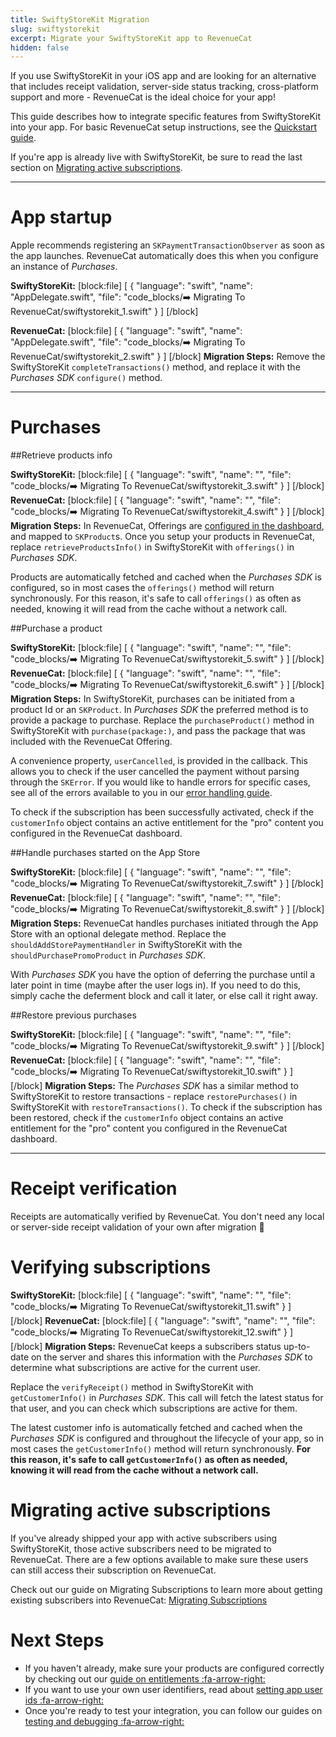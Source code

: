 ```yaml
---
title: SwiftyStoreKit Migration
slug: swiftystorekit
excerpt: Migrate your SwiftyStoreKit app to RevenueCat
hidden: false
---
```

If you use SwiftyStoreKit in your iOS app and are looking for an alternative that includes receipt validation, server-side status tracking, cross-platform support and more - RevenueCat is the ideal choice for your app!

This guide describes how to integrate specific features from SwiftyStoreKit into your app. For basic RevenueCat setup instructions, see the [Quickstart guide](doc:getting-started-1).

If you're app is already live with SwiftyStoreKit, be sure to read the last section on [Migrating active subscriptions](doc:swiftystorekit#section-migrating-active-subscriptions).

-------------------------------------
# App startup

Apple recommends registering an `SKPaymentTransactionObserver` as soon as the app launches. RevenueCat automatically does this when you configure an instance of *Purchases*.

**SwiftyStoreKit:**
[block:file]
[
  {
    "language": "swift",
    "name": "AppDelegate.swift",
    "file": "code_blocks/➡️ Migrating To RevenueCat/swiftystorekit_1.swift"
  }
]
[/block]

**RevenueCat:**
[block:file]
[
  {
    "language": "swift",
    "name": "AppDelegate.swift",
    "file": "code_blocks/➡️ Migrating To RevenueCat/swiftystorekit_2.swift"
  }
]
[/block]
**Migration Steps:**
Remove the SwiftyStoreKit `completeTransactions()` method, and replace it with the *Purchases SDK* `configure()` method.

-------------------------------------
# Purchases

##Retrieve products info

**SwiftyStoreKit:**
[block:file]
[
  {
    "language": "swift",
    "name": "",
    "file": "code_blocks/➡️ Migrating To RevenueCat/swiftystorekit_3.swift"
  }
]
[/block]
**RevenueCat:**
[block:file]
[
  {
    "language": "swift",
    "name": "",
    "file": "code_blocks/➡️ Migrating To RevenueCat/swiftystorekit_4.swift"
  }
]
[/block]
**Migration Steps:**
In RevenueCat, Offerings are [configured in the dashboard](doc:entitlements), and mapped to `SKProduct`s. Once you setup your products in RevenueCat, replace `retrieveProductsInfo()` in SwiftyStoreKit with `offerings()` in *Purchases SDK*.

Products are automatically fetched and cached when the *Purchases SDK* is configured, so in most cases the `offerings()` method will return synchronously. For this reason, it's safe to call `offerings()` as often as needed, knowing it will read from the cache without a network call.


##Purchase a product

**SwiftyStoreKit:**
[block:file]
[
  {
    "language": "swift",
    "name": "",
    "file": "code_blocks/➡️ Migrating To RevenueCat/swiftystorekit_5.swift"
  }
]
[/block]
**RevenueCat:**
[block:file]
[
  {
    "language": "swift",
    "name": "",
    "file": "code_blocks/➡️ Migrating To RevenueCat/swiftystorekit_6.swift"
  }
]
[/block]
**Migration Steps:**
In SwiftyStoreKit, purchases can be initiated from a product Id or an `SKProduct`. In *Purchases SDK* the preferred method is to provide a package to purchase. Replace the `purchaseProduct()` method in SwiftyStoreKit with `purchase(package:)`, and pass the package that was included with the RevenueCat Offering.

A convenience property, `userCancelled`, is provided in the callback. This allows you to check if the user cancelled the payment without parsing through the `SKError`. If you would like to handle errors for specific cases, see all of the errors available to you in our [error handling guide](doc:errors).

To check if the subscription has been successfully activated, check if the `customerInfo` object contains an active entitlement for the "pro" content you configured in the RevenueCat dashboard. 

##Handle purchases started on the App Store

**SwiftyStoreKit:**
[block:file]
[
  {
    "language": "swift",
    "name": "",
    "file": "code_blocks/➡️ Migrating To RevenueCat/swiftystorekit_7.swift"
  }
]
[/block]
**RevenueCat:**
[block:file]
[
  {
    "language": "swift",
    "name": "",
    "file": "code_blocks/➡️ Migrating To RevenueCat/swiftystorekit_8.swift"
  }
]
[/block]
**Migration Steps:**
RevenueCat handles purchases initiated through the App Store with an optional delegate method. Replace the `shouldAddStorePaymentHandler` in SwiftyStoreKit with the `shouldPurchasePromoProduct` in *Purchases SDK*.

With *Purchases SDK* you have the option of deferring the purchase until a later point in time (maybe after the user logs in). If you need to do this, simply cache the deferment block and call it later, or else call it right away.

##Restore previous purchases

**SwiftyStoreKit:**
[block:file]
[
  {
    "language": "swift",
    "name": "",
    "file": "code_blocks/➡️ Migrating To RevenueCat/swiftystorekit_9.swift"
  }
]
[/block]
**RevenueCat:**
[block:file]
[
  {
    "language": "swift",
    "name": "",
    "file": "code_blocks/➡️ Migrating To RevenueCat/swiftystorekit_10.swift"
  }
]
[/block]
**Migration Steps:**
The *Purchases SDK* has a similar method to SwiftyStoreKit to restore transactions - replace `restorePurchases()` in SwiftyStoreKit with `restoreTransactions()`. To check if the subscription has been restored, check if the `customerInfo` object contains an active entitlement for the "pro" content you configured in the RevenueCat dashboard.

-------------------------------------
# Receipt verification

Receipts are automatically verified by RevenueCat. You don't need any local or server-side receipt validation of your own after migration 🎉

# Verifying subscriptions

**SwiftyStoreKit:**
[block:file]
[
  {
    "language": "swift",
    "name": "",
    "file": "code_blocks/➡️ Migrating To RevenueCat/swiftystorekit_11.swift"
  }
]
[/block]
**RevenueCat:**
[block:file]
[
  {
    "language": "swift",
    "name": "",
    "file": "code_blocks/➡️ Migrating To RevenueCat/swiftystorekit_12.swift"
  }
]
[/block]
**Migration Steps:**
RevenueCat keeps a subscribers status up-to-date on the server and shares this information with the *Purchases SDK* to determine what subscriptions are active for the current user. 

Replace the `verifyReceipt()` method in SwiftyStoreKit with `getCustomerInfo()` in *Purchases SDK*. This call will fetch the latest status for that user, and you can check which subscriptions are active for them. 

The latest customer info is automatically fetched and cached when the *Purchases SDK* is configured and throughout the lifecycle of your app, so in most cases the `getCustomerInfo()` method will return synchronously. **For this reason, it's safe to call `getCustomerInfo()` as often as needed, knowing it will read from the cache without a network call.**

# Migrating active subscriptions

If you've already shipped your app with active subscribers using SwiftyStoreKit, those active subscribers need to be migrated to RevenueCat. There are a few options available to make sure these users can still access their subscription on RevenueCat.

Check out our guide on Migrating Subscriptions to learn more about getting existing subscribers into RevenueCat: [Migrating Subscriptions](doc:migrating-existing-subscriptions) 

# Next Steps

* If you haven't already, make sure your products are configured correctly by checking out our [guide on entitlements :fa-arrow-right:](doc:entitlements)
* If you want to use your own user identifiers, read about [setting app user ids :fa-arrow-right:](doc:user-ids)
* Once you're ready to test your integration, you can follow our guides on [testing and debugging :fa-arrow-right:](doc:debugging)